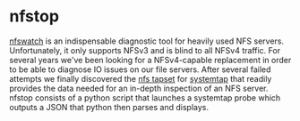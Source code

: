 nfstop
======

[nfswatch](https://nfswatch.sourceforge.io/) is an indispensable diagnostic tool for heavily used NFS servers. Unfortunately, it only supports NFSv3 and is blind to all NFSv4 traffic. For several years we've been looking for a NFSv4-capable replacement in order to be able to diagnose IO issues on our file servers. After several failed attempts we finally discovered the [nfs tapset](https://sourceware.org/systemtap/man/tapset::nfs.3stap.html) for [systemtap](https://sourceware.org/systemtap/) that readily provides the data needed for an in-depth inspection of an NFS server. nfstop consists of a python script that launches a systemtap probe which outputs a JSON that python then parses and displays.

